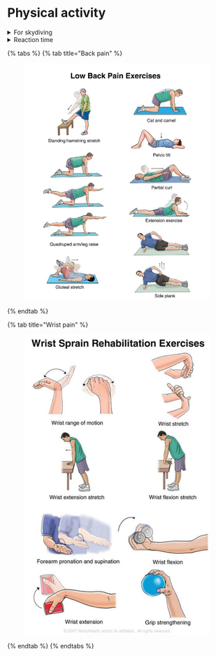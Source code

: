 # Physical activity

<details>

<summary>For skydiving</summary>

[Bodywork for flyers](https://www.kravtofly.com/courses/bodywork-for-flyers)

Grip strength - [https://www.youtube.com/watch?v=PHzz-nJcXiU\&list=PLFfhO7WNmG6o3pI-0wby-8d25eNmowfpT](https://www.youtube.com/watch?v=PHzz-nJcXiU\&list=PLFfhO7WNmG6o3pI-0wby-8d25eNmowfpT)

Flare strength and coordination - [https://www.youtube.com/watch?v=CP\_tLi--E88](https://www.youtube.com/watch?v=CP_tLi--E88) - [https://www.youtube.com/watch?v=OOoSYwviq5I](https://www.youtube.com/watch?v=OOoSYwviq5I)

Leg strength - [https://www.youtube.com/watch?v=YPgW7WdMdsc](https://www.youtube.com/watch?v=YPgW7WdMdsc)

Warm-up - [https://www.youtube.com/watch?v=QqqAVcbL7y4](https://www.youtube.com/watch?v=QqqAVcbL7y4)

</details>

<details>

<summary>Reaction time</summary>

* Reaction balls

</details>

{% tabs %}
{% tab title="Back pain" %}
<figure><img src=".gitbook/assets/image (1).png" alt=""><figcaption></figcaption></figure>
{% endtab %}

{% tab title="Wrist pain" %}
<figure><img src=".gitbook/assets/image (1) (1).png" alt=""><figcaption></figcaption></figure>
{% endtab %}
{% endtabs %}
